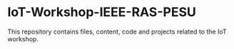 # IoT-Workshop-IEEE-RAS-PESU
This repository contains files, content, code and projects related to the IoT workshop.
